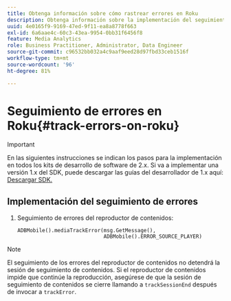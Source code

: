 ```yaml
---
title: Obtenga información sobre cómo rastrear errores en Roku
description: Obtenga información sobre la implementación del seguimiento de errores mediante Media SDK en Roku.
uuid: 4e0165f9-9169-47ed-9f11-ea8a8778f663
exl-id: 6a6aae4c-60c3-43ea-9954-0bb31f6456f8
feature: Media Analytics
role: Business Practitioner, Administrator, Data Engineer
source-git-commit: c96532bb032a4c9aaf9eed28d97fbd33ceb1516f
workflow-type: tm+mt
source-wordcount: '96'
ht-degree: 81%

---
```


# Seguimiento de errores en Roku{#track-errors-on-roku}

>[!IMPORTANT]
>
>En las siguientes instrucciones se indican los pasos para la implementación en todos los kits de desarrollo de software de 2.x. Si va a implementar una versión 1.x del SDK, puede descargar las guías del desarrollador de 1.x aquí: [Descargar SDK.](/help/sdk-implement/download-sdks.md)

## Implementación del seguimiento de errores

1. Seguimiento de errores del reproductor de contenidos:

   ```
   ADBMobile().mediaTrackError(msg.GetMessage(), 
                               ADBMobile().ERROR_SOURCE_PLAYER)
   ```

>[!NOTE]
>
>El seguimiento de los errores del reproductor de contenidos no detendrá la sesión de seguimiento de contenidos. Si el reproductor de contenidos impide que continúe la reproducción, asegúrese de que la sesión de seguimiento de contenidos se cierre llamando a `trackSessionEnd` después de invocar a `trackError`.
